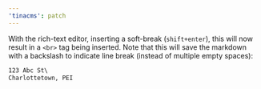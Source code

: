 ```yaml
---
'tinacms': patch
---
```


With the rich-text editor, inserting a soft-break (`shift+enter`), this will now result in a `<br>` tag being inserted. Note that this will save the markdown with a backslash to indicate line break (instead of multiple empty spaces):

```markdown
123 Abc St\
Charlottetown, PEI
```
